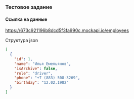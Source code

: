 ### Тестовое задание

#### Ссылка на данные

https://673c921196b8dcd5f3fa990c.mockapi.io/employees

Структура json

```json
[
  {
    "id": 1,
    "name": "Илья Емельянов",
    "isArchive": false,
    "role": "driver",
    "phone": "+7 (883) 508-3269",
    "birthday": "12.02.1982"
  }
]
```
